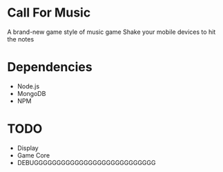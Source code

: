 Call For Music
===

A brand-new game style of music game
Shake your mobile devices to hit the notes

# Dependencies
- Node.js
- MongoDB
- NPM

# TODO
- Display
- Game Core
- DEBUGGGGGGGGGGGGGGGGGGGGGGGGGGG
